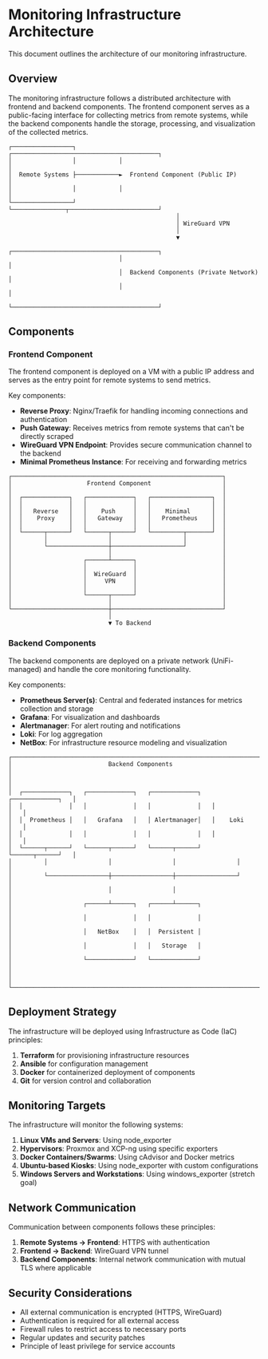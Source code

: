 # Monitoring Infrastructure Architecture

This document outlines the architecture of our monitoring infrastructure.

## Overview

The monitoring infrastructure follows a distributed architecture with frontend and backend components. The frontend component serves as a public-facing interface for collecting metrics from remote systems, while the backend components handle the storage, processing, and visualization of the collected metrics.

```
┌─────────────────┐            ┌─────────────────────────────────────────┐
│                 │            │                                         │
│  Remote Systems ├────────────►  Frontend Component (Public IP)         │
│                 │            │                                         │
└─────────────────┘            └───────────────┬─────────────────────────┘
                                               │
                                               │ WireGuard VPN
                                               │
                                               ▼
                               ┌─────────────────────────────────────────┐
                               │                                         │
                               │  Backend Components (Private Network)   │
                               │                                         │
                               └─────────────────────────────────────────┘
```

## Components

### Frontend Component

The frontend component is deployed on a VM with a public IP address and serves as the entry point for remote systems to send metrics.

Key components:
- **Reverse Proxy**: Nginx/Traefik for handling incoming connections and authentication
- **Push Gateway**: Receives metrics from remote systems that can't be directly scraped
- **WireGuard VPN Endpoint**: Provides secure communication channel to the backend
- **Minimal Prometheus Instance**: For receiving and forwarding metrics

```
┌───────────────────────────────────────────────────────────┐
│                     Frontend Component                    │
│                                                           │
│  ┌─────────────┐   ┌─────────────┐   ┌─────────────────┐  │
│  │             │   │             │   │                 │  │
│  │   Reverse   │   │    Push     │   │    Minimal      │  │
│  │    Proxy    │   │   Gateway   │   │   Prometheus    │  │
│  │             │   │             │   │                 │  │
│  └──────┬──────┘   └──────┬──────┘   └─────────┬───────┘  │
│         │                 │                    │          │
│         └─────────────────┼────────────────────┘          │
│                           │                               │
│                    ┌──────┴──────┐                        │
│                    │             │                        │
│                    │  WireGuard  │                        │
│                    │     VPN     │                        │
│                    │             │                        │
│                    └──────┬──────┘                        │
│                           │                               │
└───────────────────────────┼───────────────────────────────┘
                            │
                            ▼ To Backend
```

### Backend Components

The backend components are deployed on a private network (UniFi-managed) and handle the core monitoring functionality.

Key components:
- **Prometheus Server(s)**: Central and federated instances for metrics collection and storage
- **Grafana**: For visualization and dashboards
- **Alertmanager**: For alert routing and notifications
- **Loki**: For log aggregation
- **NetBox**: For infrastructure resource modeling and visualization

```
┌──────────────────────────────────────────────────────────────────────────┐
│                           Backend Components                             │
│                                                                          │
│  ┌─────────────┐   ┌─────────────┐   ┌─────────────┐   ┌─────────────┐   │
│  │             │   │             │   │             │   │             │   │
│  │  Prometheus │   │   Grafana   │   │ Alertmanager│   │    Loki     │   │
│  │             │   │             │   │             │   │             │   │
│  └──────┬──────┘   └──────┬──────┘   └──────┬──────┘   └──────┬──────┘   │
│         │                 │                 │                 │          │
│         └─────────────────┼─────────────────┼─────────────────┘          │
│                           │                 │                            │
│                    ┌──────┴──────┐   ┌──────┴──────┐                     │
│                    │             │   │             │                     │
│                    │   NetBox    │   │  Persistent │                     │
│                    │             │   │   Storage   │                     │
│                    └─────────────┘   └─────────────┘                     │
│                                                                          │
└──────────────────────────────────────────────────────────────────────────┘
```

## Deployment Strategy

The infrastructure will be deployed using Infrastructure as Code (IaC) principles:

1. **Terraform** for provisioning infrastructure resources
2. **Ansible** for configuration management
3. **Docker** for containerized deployment of components
4. **Git** for version control and collaboration

## Monitoring Targets

The infrastructure will monitor the following systems:

1. **Linux VMs and Servers**: Using node_exporter
2. **Hypervisors**: Proxmox and XCP-ng using specific exporters
3. **Docker Containers/Swarms**: Using cAdvisor and Docker metrics
4. **Ubuntu-based Kiosks**: Using node_exporter with custom configurations
5. **Windows Servers and Workstations**: Using windows_exporter (stretch goal)

## Network Communication

Communication between components follows these principles:

1. **Remote Systems → Frontend**: HTTPS with authentication
2. **Frontend → Backend**: WireGuard VPN tunnel
3. **Backend Components**: Internal network communication with mutual TLS where applicable

## Security Considerations

- All external communication is encrypted (HTTPS, WireGuard)
- Authentication is required for all external access
- Firewall rules to restrict access to necessary ports
- Regular updates and security patches
- Principle of least privilege for service accounts
